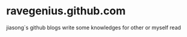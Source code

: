 ravegenius.github.com
=====================

jiasong`s github blogs write some knowledges for other or myself read